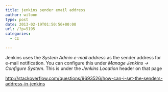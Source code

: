 ```yaml
---
title: jenkins sender email address
author: wiloon
type: post
date: 2013-02-19T01:50:56+00:00
url: /?p=5195
categories:
  - CI

---
```

Jenkins uses the _System Admin e-mail address_ as the sender address for e-mail notification. You can configure this under _Manage Jenkins -> Configure System_. This is under the _Jenkins Location_ header on that page

http://stackoverflow.com/questions/9693526/how-can-i-set-the-senders-address-in-jenkins